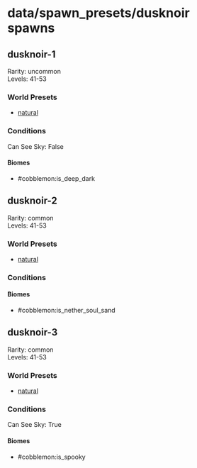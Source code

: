 # data/spawn_presets/dusknoir spawns  
  
## dusknoir-1  
Rarity: uncommon  
Levels: 41-53  
  
### World Presets  
* [natural](data/spawn_data/natural.md)  
  
### Conditions  
Can See Sky: False  
  
#### Biomes  
  * #cobblemon:is_deep_dark
  
  
## dusknoir-2  
Rarity: common  
Levels: 41-53  
  
### World Presets  
* [natural](data/spawn_data/natural.md)  
  
### Conditions  
  
#### Biomes  
  * #cobblemon:is_nether_soul_sand
  
  
## dusknoir-3  
Rarity: common  
Levels: 41-53  
  
### World Presets  
* [natural](data/spawn_data/natural.md)  
  
### Conditions  
Can See Sky: True  
  
#### Biomes  
  * #cobblemon:is_spooky
  
